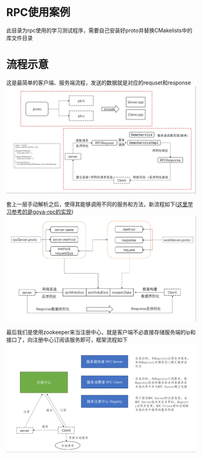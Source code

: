 # RPC使用案例
此目录为rpc使用的学习测试程序，需要自己安装好proto并替换CMakelists中的库文件目录

# 流程示意
这是最简单的客户端、服务端流程，发送的数据就是对应的requset和response
![Alt text](image/image.png)


套上一层手动解析之后，使得其能够调用不同的服务和方法，新流程如下([这里学习参考的是goya-rpc的实现](https://github.com/goyas/goya-rpc))
![Alt text](image/image-1.png)


最后我们是使用zookeeper来当注册中心，就是客户端不必直接存储服务端的ip和接口了，向注册中心订阅该服务即可，框架流程如下
![Alt text](image/image-2.png)